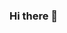 ### Hi there 👋

<!--


Here are some ideas to get you started:

- 🔭 I’m currently working on ...python
- 🌱 I’m currently learning ... python
- 👯 I’m looking to collaborate on ... kotlin and python
- 🤔 I’m looking for help with ... AWS
- 💬 Ask me about ... Anything
- 📫 How to reach me: ...[Email}(iamhillary96@gmail.com)
- 😄 Pronouns: ...He/Him
- ⚡ Fun fact: ...Gin,laughter and chill
-->
